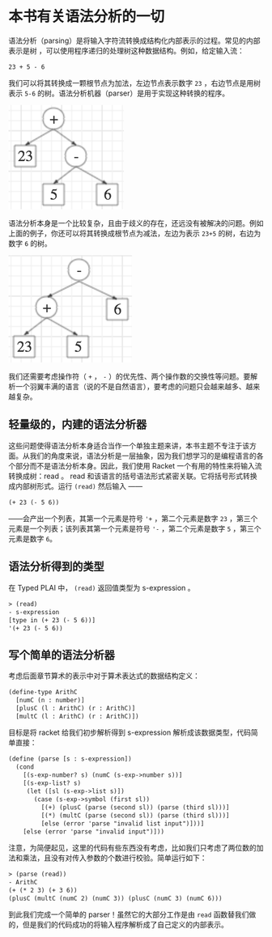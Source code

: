 # 本书有关语法分析的一切

语法分析（parsing）是将输入字符流转换成结构化内部表示的过程。常见的内部表示是树 ，可以使用程序递归的处理树这种数据结构。例如，给定输入流：

```text
23 + 5 - 6
```

我们可以将其转换成一颗根节点为加法，左边节点表示数字 `23` ，右边节点是用树表示 `5-6` 的树。语法分析机器（parser）是用于实现这种转换的程序。

![](./imgs/img0.png)

语法分析本身是一个比较复杂，且由于歧义的存在，还远没有被解决的问题。例如上面的例子，你还可以将其转换成根节点为减法，左边为表示 `23+5` 的树，右边为数字 `6` 的树。

![](./imgs/img1.png)

我们还需要考虑操作符（ `+` ， `-` ）的优先性、两个操作数的交换性等问题。要解析一个羽翼丰满的语言（说的不是自然语言），要考虑的问题只会越来越多、越来越复杂。

## 轻量级的，内建的语法分析器

这些问题使得语法分析本身适合当作一个单独主题来讲，本书主题不专注于该方面。从我们的角度来说，语法分析是一层抽象，因为我们想学习的是编程语言的各个部分而不是语法分析本身。因此，我们使用 Racket 一个有用的特性来将输入流转换成树：read 。 read 和该语言的括号语法形式紧密关联。它将括号形式转换成内部树形式。运行 `(read)` 然后输入 ——

```racket
(+ 23 (- 5 6))
```

——会产出一个列表，其第一个元素是符号 `'+` ，第二个元素是数字 `23` ，第三个元素是一个列表；该列表其第一个元素是符号 `'-` ，第二个元素是数字 `5` ，第三个元素是数字 `6`。

## 语法分析得到的类型

在 Typed PLAI 中， `(read)` 返回值类型为 s-expression 。

```racket
> (read)
- s-expression
[type in (+ 23 (- 5 6))]
'(+ 23 (- 5 6))
```

## 写个简单的语法分析器

考虑后面章节算术的表示中对于算术表达式的数据结构定义：

```
(define-type ArithC
  [numC (n : number)]
  [plusC (l : ArithC) (r : ArithC)]
  [multC (l : ArithC) (r : ArithC)])
```

目标是将 racket 给我们初步解析得到 s-expression 解析成该数据类型，代码简单直接：

```racket
(define (parse [s : s-expression])
  (cond
    [(s-exp-number? s) (numC (s-exp->number s))]
    [(s-exp-list? s)
     (let ([sl (s-exp->list s)])
       (case (s-exp->symbol (first sl))
         [(+) (plusC (parse (second sl)) (parse (third sl)))]
         [(*) (multC (parse (second sl)) (parse (third sl)))]
         [else (error 'parse "invalid list input")]))]
    [else (error 'parse "invalid input")]))
```

注意，为简便起见，这里的代码有些东西没有考虑，比如我们只考虑了两位数的加法和乘法，且没有对传入参数的个数进行校验。简单运行如下：

```racket
> (parse (read))
- ArithC
(+ (* 2 3) (+ 3 6))
(plusC (multC (numC 2) (numC 3)) (plusC (numC 3) (numC 6)))
```

到此我们完成一个简单的 parser！虽然它的大部分工作是由 `read` 函数替我们做的，但是我们的代码成功的将输入程序解析成了自己定义的内部表示。
